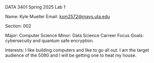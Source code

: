 DATA 3401 Spring 2025 Lab 1

Name: Kyle Mueller
Email: kxm2572@mavs.uta.edu

Section: 002

Major: Computer Science
Minor: Data Science
Carreer Focus Goals: cybersecuity and quantum safe encryption.

Interests: I like building computers and like to go all out.
  I am the target audience of the 5090 and I will be getting one
  to heat my house.
